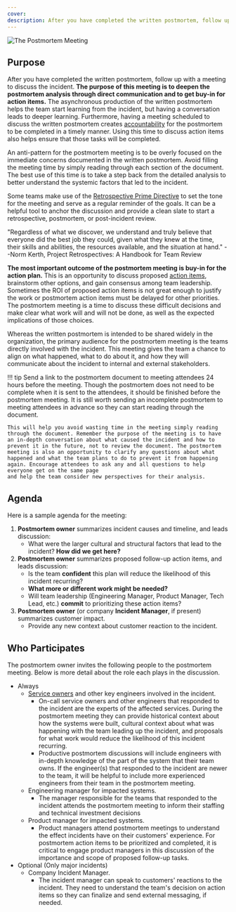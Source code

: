 ```yaml
---
cover:
description: After you have completed the written postmortem, follow up with a meeting to discuss the incident. The purpose of this meeting is to deepen the postmortem analysis through direct communication and to get buy-in for action items.
---
```

![The Postmortem Meeting](assets/img/headers/Postmortems-Meeting.png)

## Purpose
After you have completed the written postmortem, follow up with a meeting to discuss the incident. **The purpose of this meeting is to deepen the postmortem analysis through direct communication and to get buy-in for action items.** The asynchronous production of the written postmortem helps the team start learning from the incident, but having a conversation leads to deeper learning. Furthermore, having a meeting scheduled to discuss the written postmortem creates [accountability](culture/accountability.md) for the postmortem to be completed in a timely manner. Using this time to discuss action items also helps ensure that those tasks will be completed.

An anti-pattern for the postmortem meeting is to be overly focused on the immediate concerns documented in the written postmortem. Avoid filling the meeting time by simply reading through each section of the document. The best use of this time is to take a step back from the detailed analysis to better understand the systemic factors that led to the incident.

Some teams make use of the [Retrospective Prime Directive](http://retrospectivewiki.org/index.php?title=The_Prime_Directive) to set the tone for the meeting and serve as a regular reminder of the goals. It can be a helpful tool to anchor the discussion and provide a clean slate to start a retrospective, postmortem, or post-incident review.

>
  "Regardless of what we discover, we understand and truly believe that everyone did the best job they could, given what they knew at the time, their skills and abilities, the resources available, and the situation at hand."
  --Norm Kerth, Project Retrospectives: A Handbook for Team Review


**The most important outcome of the postmortem meeting is buy-in for the action plan.** This is an opportunity to discuss proposed [action items](how_to_write/writing.md), brainstorm other options, and gain consensus among team leadership. Sometimes the ROI of proposed action items is not great enough to justify the work or postmortem action items must be delayed for other priorities. The postmortem meeting is a time to discuss these difficult decisions and make clear what work will and will not be done, as well as the expected implications of those choices.

Whereas the written postmortem is intended to be shared widely in the organization, the primary audience for the postmortem meeting is the teams directly involved with the incident. This meeting gives the team a chance to align on what happened, what to do about it, and how they will communicate about the incident to internal and external stakeholders.

!!! tip
    Send a link to the postmortem document to meeting attendees 24 hours before the meeting. Though the postmortem does not need to be complete when it is sent to the attendees, it should be finished before the postmortem meeting. It is still worth sending an incomplete postmortem to meeting attendees in advance so they can start reading through the document.

    This will help you avoid wasting time in the meeting simply reading through the document. Remember the purpose of the meeting is to have an in-depth conversation about what caused the incident and how to prevent it in the future, not to review the document. The postmortem meeting is also an opportunity to clarify any questions about what happened and what the team plans to do to prevent it from happening again. Encourage attendees to ask any and all questions to help everyone get on the same page
    and help the team consider new perspectives for their analysis.

## Agenda
Here is a sample agenda for the meeting:

1. **Postmortem owner** summarizes incident causes and timeline, and leads discussion:
    - What were the larger cultural and structural factors that lead to the incident? **How did we get here?**
1. **Postmortem owner** summarizes proposed follow-up action items, and leads discussion:
    - Is the team **confident** this plan will reduce the likelihood of this incident recurring?
    - **What more or different work might be needed?**
    - Will team leadership (Engineering Manager, Product Manager, Tech Lead, etc.) **commit** to prioritizing these action items?
1. **Postmortem owner** (or company **Incident Manager**, if present) summarizes customer impact.
    - Provide any new context about customer reaction to the incident.

## Who Participates
The postmortem owner invites the following people to the postmortem meeting. Below is more detail about the role each plays in the discussion.

- Always
    - [Service owners](https://response.pagerduty.com/training/subject_matter_expert/) and other key engineers involved in the incident.
        - On-call service owners and other engineers that responded to the incident are the experts of the affected services. During the postmortem meeting they can provide historical context about how the systems were built, cultural context about what was happening with the team leading up the incident, and proposals for what work would reduce the likelihood of this incident recurring.
        - Productive postmortem discussions will include engineers with in-depth knowledge of the part of the system that their team owns. If the engineer(s) that responded to the incident are newer to the team, it will be helpful to include more experienced engineers from their team in the postmortem meeting.
    - Engineering manager for impacted systems.
        - The manager responsible for the teams that responded to the incident attends the postmortem meeting to inform their staffing and technical investment decisions
    - Product manager for impacted systems.
        - Product managers attend postmortem meetings to understand the effect incidents have on their customers' experience. For postmortem action items to be prioritized and completed, it is critical to engage product managers in this discussion of the importance and scope of proposed follow-up tasks.
- Optional (Only major incidents)
    - Company Incident Manager.
        - The incident manager can speak to customers' reactions to the incident. They need to understand the team's decision on action items so they can finalize and send external messaging, if needed.

<!-- TODO: Consider adding a section about facilitation (or rather, communication in a postmortem meeting) -->
<!--
## Facilitation
### What Is Facilitation
The facilitator's role in the postmortem meeting is different from the other participants. The facilitator does not voice their own ideas in the meeting; instead, they encourage the group to speak up and keep the discussion on track. The postmortem owner, the incident commander, or any other meeting attendee that played an active role during the incident are the ones who need to contribute to the discussion and should not also be responsible for facilitating.

The facilitator:

- Encourages people to speak up and makes sure that everyone is heard.
- Clarifies insights and challenges the team with questions.
- Helps the team see different perspectives and different options.
- Keeps everyone on time and on track. Cuts off tangents and stops people from dominating the entire meeting.
- Speaks as little as possible. Remember to guide the discussion, but do not take over the meeting.

The facilitator does not:

- Make decisions.
- Take sides. If the facilitator takes sides, team members might feel attacked and might stop contributing to the meeting.
    - Comment on what people say, even if they are trying to give positive feedback. It may make the speaker feel validated, but it might also make the others feel worse about what they have to say or discourage them from contributing something.

### Who Should Facilitate
Good facilitators tend to have a high level of emotional intelligence and can easily read non-verbal cues to understand how people are feeling. They use this sense to cultivate an environment where everyone is comfortable speaking. Agile coaches and project managers are often skilled facilitators. At PagerDuty, we have a guild of confident facilitators who coach individuals interested in learning how to facilitate. When searching for individuals in your organization to help facilitate postmortem meetings, look for people with these core competencies:

- Can read non-verbal cues to assess how people are feeling in the room and spot who might have something to say.
- Can paraphrases what is said to clarify for self and others.
- Can ask open questions to stimulate deeper thinking.
- Is comfortable interrupting when discussion gets off track or when someone dominates the discussion.
- Can redirect conversation to focus on goals.
- Can keep track of time and give time reminders.
- Can drive discussion to decision-making and action items.

Postmortem meeting facilitators do not need to be experts in the affected systems. Facilitators do not need to be well-versed in the content of the discussion. Remember, the facilitator does not contribute their own opinions to the discussion, but works to get others to speak. The meeting attendees that were involved with the incident response are the experts on the incident, and the facilitator will ask the right questions to encourage those experts to share information with the group.

Your facilitator should, however, be familiar with the postmortem process and the goals of the postmortem meeting so they can guide the group discussion to achieve those goals. Postmortem meeting facilitators must have a strong understanding of [blamelessness](culture/blameless.md) so they can help the group avoid blaming speech in the meeting.

## Facilitation Tips
The postmortem meeting facilitator helps the team dig deeper into their analysis, [avoid blame](culture/blameless.md), and get buy-in for their action items. Common challenges for the postmortem meeting are being overly focused on the written postmortem and succumbing to the tendency to blame individuals for system failure. Below are tips on how to run effective postmortem meetings and how to handle awkward situations when they arise.

**Housekeeping**

- Set ground rules at the beginning of the meeting.
    - Set the expectation that everyone should speak but no-one should hog the conversation.
    - Remind the group that we practice blameless postmortems.
- Establish a safe word for when the conversation gets off track.
    - If a team member notices the conversation is getting off-topic they can say the safe word and have the team re-evaluate the usefulness of the discussion. At PagerDuty, some teams use the acronym ELMO which stands for "Enough, let's move on." This takes pressure off the facilitator alone to interrupt when discussion gets off-topic.
- Share the agenda so the team is clear on what is on- and off-topic.
- Use a timer to timebox.
    - You can timebox each agenda item. Presenting a timer makes everyone aware of the time limit and reduces the need for the facilitator to interrupt for time.
- Present the postmortem document from your laptop onto the TV so everyone can see.

[**How to avoid blame:**](culture/blameless.md)

- Remind the team at the start of the meeting and/or when blame occurs during the meeting that we have agreed to practice blameless postmortems and call each other out when blame occurs.
- Look out for and avoid "who" or "why" questions, which limit analysis and imply blame. Instead ask "what" and "how" questions, such as:
    - "What did you think was happening?"
    - "What did you do next?"
    - "How did that action make sense at the time?"
- When inquiring about a human action, abstract to an non-specific responder. Remind the team anyone could have made the same mistake.
    - "What could have led any responder to take that action?"

**What to do when the conversation is getting off-topic:**

- The facilitator's job is to keep the team on track and will need to interrupt to remind the team of the meeting goals by asking if it is valuable to continue with a topic or if it can be taken offline.
    - "Sorry to interrupt, but this topic seems unrelated to the goals of this meeting, do we want to go back to the original topic or continue with this discussion?"
- Timebox agenda items. Once the time is done they can vote if they want to keep talking for another few minutes.

**What to do when one person is dominating the meeting:**

- Say upfront that participation from everyone is important. Explain the facilitator's responsibilities so they won't be offended if they are asked to stop talking or speak up. Pay attention to how much people are talking throughout the meeting.
- "I wasn't able to hear what the first person was saying."
- Act as a mediator and call out when people are getting interrupted: "Hold that thought – I want to make sure Shari has a chance to finish"

**If a team member has not said anything, how do you get them to contribute:**

- "Let's go around the room and hear from everyone"
- "What's stood out for you so far?"
- "What else might we need to consider?"

**How to stimulate analysis:**

- Ask open questions, no questions that can be answered with "yes" or "no."
- Reference our [analysis questions](resources/analysis.md). The team may have asked themselves these questions as they were preparing the written postmortem. Asking some of these in the meeting will encourage new, collaborative thinking.
-->
